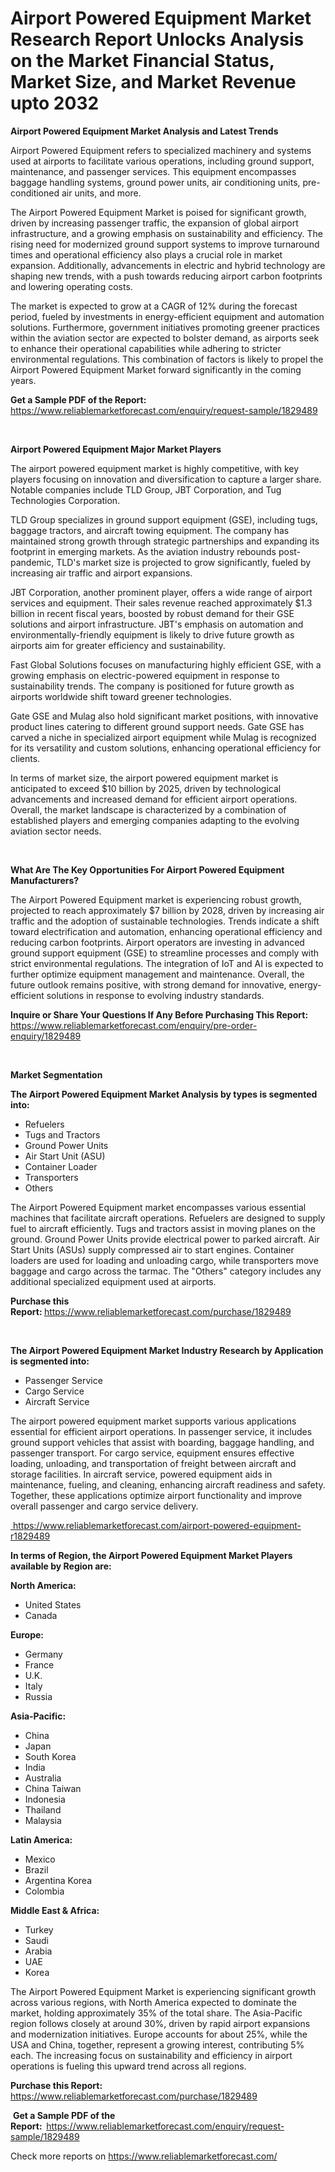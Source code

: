 <p><h1>Airport Powered Equipment Market Research Report Unlocks Analysis on the Market Financial Status, Market Size, and Market Revenue upto 2032</h1></p><p><strong>Airport Powered Equipment Market Analysis and Latest Trends</strong></p>
<p><p>Airport Powered Equipment refers to specialized machinery and systems used at airports to facilitate various operations, including ground support, maintenance, and passenger services. This equipment encompasses baggage handling systems, ground power units, air conditioning units, pre-conditioned air units, and more. </p><p>The Airport Powered Equipment Market is poised for significant growth, driven by increasing passenger traffic, the expansion of global airport infrastructure, and a growing emphasis on sustainability and efficiency. The rising need for modernized ground support systems to improve turnaround times and operational efficiency also plays a crucial role in market expansion. Additionally, advancements in electric and hybrid technology are shaping new trends, with a push towards reducing airport carbon footprints and lowering operating costs.</p><p>The market is expected to grow at a CAGR of 12% during the forecast period, fueled by investments in energy-efficient equipment and automation solutions. Furthermore, government initiatives promoting greener practices within the aviation sector are expected to bolster demand, as airports seek to enhance their operational capabilities while adhering to stricter environmental regulations. This combination of factors is likely to propel the Airport Powered Equipment Market forward significantly in the coming years.</p></p>
<p><strong>Get a Sample PDF of the Report:&nbsp;</strong> <a href="https://www.reliablemarketforecast.com/enquiry/request-sample/1829489?utm_campaign=1108&utm_medium=2&utm_source=Github&utm_content=ia&utm_term=28022025&utm_id=airport-powered-equipment">https://www.reliablemarketforecast.com/enquiry/request-sample/1829489</a></p>
<p>&nbsp;</p>
<p><strong>Airport Powered Equipment Major Market Players</strong></p>
<p><p>The airport powered equipment market is highly competitive, with key players focusing on innovation and diversification to capture a larger share. Notable companies include TLD Group, JBT Corporation, and Tug Technologies Corporation. </p><p>TLD Group specializes in ground support equipment (GSE), including tugs, baggage tractors, and aircraft towing equipment. The company has maintained strong growth through strategic partnerships and expanding its footprint in emerging markets. As the aviation industry rebounds post-pandemic, TLD's market size is projected to grow significantly, fueled by increasing air traffic and airport expansions.</p><p>JBT Corporation, another prominent player, offers a wide range of airport services and equipment. Their sales revenue reached approximately $1.3 billion in recent fiscal years, boosted by robust demand for their GSE solutions and airport infrastructure. JBT's emphasis on automation and environmentally-friendly equipment is likely to drive future growth as airports aim for greater efficiency and sustainability.</p><p>Fast Global Solutions focuses on manufacturing highly efficient GSE, with a growing emphasis on electric-powered equipment in response to sustainability trends. The company is positioned for future growth as airports worldwide shift toward greener technologies. </p><p>Gate GSE and Mulag also hold significant market positions, with innovative product lines catering to different ground support needs. Gate GSE has carved a niche in specialized airport equipment while Mulag is recognized for its versatility and custom solutions, enhancing operational efficiency for clients.</p><p>In terms of market size, the airport powered equipment market is anticipated to exceed $10 billion by 2025, driven by technological advancements and increased demand for efficient airport operations. Overall, the market landscape is characterized by a combination of established players and emerging companies adapting to the evolving aviation sector needs.</p></p>
<p>&nbsp;</p>
<p><strong>What Are The Key Opportunities For Airport Powered Equipment Manufacturers?</strong></p>
<p><p>The Airport Powered Equipment market is experiencing robust growth, projected to reach approximately $7 billion by 2028, driven by increasing air traffic and the adoption of sustainable technologies. Trends indicate a shift toward electrification and automation, enhancing operational efficiency and reducing carbon footprints. Airport operators are investing in advanced ground support equipment (GSE) to streamline processes and comply with strict environmental regulations. The integration of IoT and AI is expected to further optimize equipment management and maintenance. Overall, the future outlook remains positive, with strong demand for innovative, energy-efficient solutions in response to evolving industry standards.</p></p>
<p><strong>Inquire or Share Your Questions If Any Before Purchasing This Report:</strong> <a href="https://www.reliablemarketforecast.com/enquiry/pre-order-enquiry/1829489?utm_campaign=1108&utm_medium=2&utm_source=Github&utm_content=ia&utm_term=28022025&utm_id=airport-powered-equipment">https://www.reliablemarketforecast.com/enquiry/pre-order-enquiry/1829489</a></p>
<p>&nbsp;</p>
<p><strong>Market Segmentation</strong></p>
<p><strong>The Airport Powered Equipment Market Analysis by types is segmented into:</strong></p>
<p><ul><li>Refuelers</li><li>Tugs and Tractors</li><li>Ground Power Units</li><li>Air Start Unit (ASU)</li><li>Container Loader</li><li>Transporters</li><li>Others</li></ul></p>
<p><p>The Airport Powered Equipment market encompasses various essential machines that facilitate aircraft operations. Refuelers are designed to supply fuel to aircraft efficiently. Tugs and tractors assist in moving planes on the ground. Ground Power Units provide electrical power to parked aircraft. Air Start Units (ASUs) supply compressed air to start engines. Container loaders are used for loading and unloading cargo, while transporters move baggage and cargo across the tarmac. The "Others" category includes any additional specialized equipment used at airports.</p></p>
<p><strong>Purchase this Report:&nbsp;</strong><a href="https://www.reliablemarketforecast.com/purchase/1829489?utm_campaign=1108&utm_medium=2&utm_source=Github&utm_content=ia&utm_term=28022025&utm_id=airport-powered-equipment">https://www.reliablemarketforecast.com/purchase/1829489</a></p>
<p>&nbsp;</p>
<p><strong>The Airport Powered Equipment Market Industry Research by Application is segmented into:</strong></p>
<p><ul><li>Passenger Service</li><li>Cargo Service</li><li>Aircraft Service</li></ul></p>
<p><p>The airport powered equipment market supports various applications essential for efficient airport operations. In passenger service, it includes ground support vehicles that assist with boarding, baggage handling, and passenger transport. For cargo service, equipment ensures effective loading, unloading, and transportation of freight between aircraft and storage facilities. In aircraft service, powered equipment aids in maintenance, fueling, and cleaning, enhancing aircraft readiness and safety. Together, these applications optimize airport functionality and improve overall passenger and cargo service delivery.</p></p>
<p><a href="https://www.reliablemarketforecast.com/airport-powered-equipment-r1829489?utm_campaign=1108&utm_medium=2&utm_source=Github&utm_content=ia&utm_term=28022025&utm_id=airport-powered-equipment">&nbsp;https://www.reliablemarketforecast.com/airport-powered-equipment-r1829489</a></p>
<p><strong>In terms of Region, the Airport Powered Equipment Market Players available by Region are:</strong></p>
<p>
    <p> <strong> North America: </strong>
        <ul>
            <li>United States</li>
            <li>Canada</li>
        </ul>
        </p> 
    <p> <strong> Europe: </strong>
        <ul>
            <li>Germany</li>
            <li>France</li>
            <li>U.K.</li>
            <li>Italy</li>
            <li>Russia</li>
        </ul>
        </p> 
    <p> <strong> Asia-Pacific: </strong>
        <ul>
            <li>China</li>
            <li>Japan</li>
            <li>South Korea</li>
            <li>India</li>
            <li>Australia</li>
            <li>China Taiwan</li>
            <li>Indonesia</li>
            <li>Thailand</li>
            <li>Malaysia</li>
        </ul>
        </p> 
    <p> <strong> Latin America: </strong>
        <ul>
            <li>Mexico</li>
            <li>Brazil</li>
            <li>Argentina Korea</li>
            <li>Colombia</li>
        </ul>
        </p> 
    <p> <strong> Middle East & Africa: </strong>
        <ul>
            <li>Turkey</li>
            <li>Saudi</li>
            <li>Arabia</li>
            <li>UAE</li>
            <li>Korea</li>
        </ul>
    </p>
    </p>
<p><p>The Airport Powered Equipment Market is experiencing significant growth across various regions, with North America expected to dominate the market, holding approximately 35% of the total share. The Asia-Pacific region follows closely at around 30%, driven by rapid airport expansions and modernization initiatives. Europe accounts for about 25%, while the USA and China, together, represent a growing interest, contributing 5% each. The increasing focus on sustainability and efficiency in airport operations is fueling this upward trend across all regions.</p></p>
<p><strong>Purchase this Report: </strong><a href="https://www.reliablemarketforecast.com/purchase/1829489?utm_campaign=1108&utm_medium=2&utm_source=Github&utm_content=ia&utm_term=28022025&utm_id=airport-powered-equipment">https://www.reliablemarketforecast.com/purchase/1829489</a></p>
<p>&nbsp;<strong>Get a Sample PDF of the Report:&nbsp;&nbsp;</strong><a href="https://www.reliablemarketforecast.com/enquiry/request-sample/1829489?utm_campaign=1108&utm_medium=2&utm_source=Github&utm_content=ia&utm_term=28022025&utm_id=airport-powered-equipment">https://www.reliablemarketforecast.com/enquiry/request-sample/1829489</a></p>
<p><strong></strong></p>
<p>Check more reports on <a href="https://www.reliablemarketforecast.com/?utm_campaign=1108&utm_medium=2&utm_source=Github&utm_content=ia&utm_term=28022025&utm_id=airport-powered-equipment">https://www.reliablemarketforecast.com/</a></p>